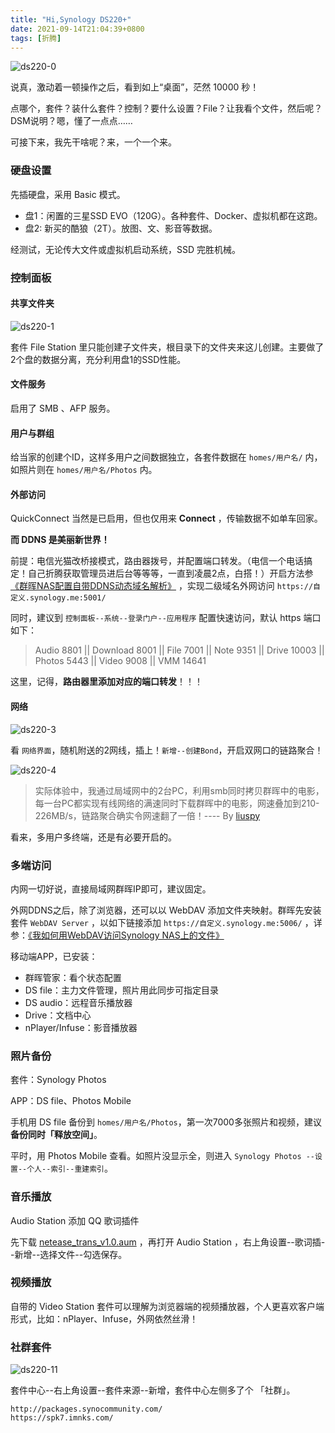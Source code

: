 ```yaml
---
title: "Hi,Synology DS220+"
date: 2021-09-14T21:04:39+0800
tags: [折腾]
---
```


![ds220-0](https://pic.edui.fun/images/2021/09/ds220-0.png)

说真，激动着一顿操作之后，看到如上“桌面”，茫然 10000 秒！

点哪个，套件？装什么套件？控制？要什么设置？File？让我看个文件，然后呢？DSM说明？嗯，懂了一点点……

可接下来，我先干啥呢？来，一个一个来。

<!--more-->

### 硬盘设置

先插硬盘，采用 Basic 模式。

- 盘1：闲置的三星SSD EVO（120G）。各种套件、Docker、虚拟机都在这跑。
- 盘2: 新买的酷狼（2T）。放图、文、影音等数据。

经测试，无论传大文件或虚拟机启动系统，SSD 完胜机械。

### 控制面板

#### 共享文件夹

![ds220-1](https://pic.edui.fun/images/2021/09/ds220-1.jpeg)

套件 File Station 里只能创建子文件夹，根目录下的文件夹来这儿创建。主要做了2个盘的数据分离，充分利用盘1的SSD性能。

#### 文件服务

启用了 SMB 、AFP 服务。

#### 用户与群组

给当家的创建个ID，这样多用户之间数据独立，各套件数据在 `homes/用户名/` 内，如照片则在 `homes/用户名/Photos` 内。

#### 外部访问

QuickConnect 当然是已启用，但也仅用来 **Connect** ，传输数据不如单车回家。

**而 DDNS 是美丽新世界！**

前提：电信光猫改桥接模式，路由器拨号，并配置端口转发。（电信一个电话搞定！自己折腾获取管理员进后台等等等，一直到凌晨2点，白搭！）开启方法参 [《群晖NAS配置自带DDNS动态域名解析》](https://www.ioiox.com/archives/2.html) ，实现二级域名外网访问 `https://自定义.synology.me:5001/` 

同时，建议到 `控制面板--系统--登录门户--应用程序` 配置快速访问，默认 https 端口如下：

> Audio 8801 || Download 8001 || File 7001 || Note 9351 || Drive 10003 || Photos 5443 || Video 9008 || VMM 14641

这里，记得，**路由器里添加对应的端口转发**！！！

#### 网络

![ds220-3](https://pic.edui.fun/images/2021/09/ds220-3.jpeg)

看 `网络界面`，随机附送的2网线，插上！`新增--创建Bond`，开启双网口的链路聚合！

![ds220-4](https://pic.edui.fun/images/2021/09/ds220-4.jpeg)

>实际体验中，我通过局域网中的2台PC，利用smb同时拷贝群晖中的电影，每一台PC都实现有线网络的满速同时下载群晖中的电影，网速叠加到210-226MB/s，链路聚合确实令网速翻了一倍！---- By [liuspy](https://zhiyou.smzdm.com/member/3990065324/)

看来，多用户多终端，还是有必要开启的。

### 多端访问

内网一切好说，直接局域网群晖IP即可，建议固定。

外网DDNS之后，除了浏览器，还可以以 WebDAV 添加文件夹映射。群晖先安装套件 `WebDAV Server` ，以如下链接添加 `https://自定义.synology.me:5006/` ，详参：[《我如何用WebDAV访问Synology NAS上的文件》](https://kb.synology.cn/zh-cn/DSM/tutorial/How_to_access_files_on_Synology_NAS_with_WebDAV)

移动端APP，已安装：

- 群晖管家：看个状态配置
- DS file：主力文件管理，照片用此同步可指定目录
- DS audio：远程音乐播放器
- Drive：文档中心
- nPlayer/Infuse：影音播放器

### 照片备份

套件：Synology Photos

APP：DS file、Photos Mobile

手机用 DS file 备份到 `homes/用户名/Photos`，第一次7000多张照片和视频，建议 **备份同时「释放空间」**。 

平时，用 Photos Mobile 查看。如照片没显示全，则进入 `Synology Photos --设置--个人--索引--重建索引`。

### 音乐播放

Audio Station 添加 QQ 歌词插件

先下载 [netease_trans_v1.0.aum](https://github.com/LudySu/Synology-LrcPlugin/releases/) ，再打开 Audio Station ，右上角设置--歌词插--新增--选择文件--勾选保存。

### 视频播放

自带的 Video Station 套件可以理解为浏览器端的视频播放器，个人更喜欢客户端形式，比如：nPlayer、Infuse，外网依然丝滑！

### 社群套件

![ds220-11](https://r2.immmmm.com/2022/07/ds220-11.jpg)

套件中心--右上角设置--套件来源--新增，套件中心左侧多了个 「社群」。

```
http://packages.synocommunity.com/
https://spk7.imnks.com/
```
